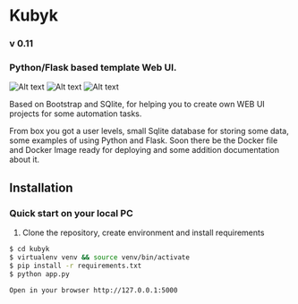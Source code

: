 # Kubyk

### v 0.11

### Python/Flask based template Web UI.

![Alt text](https://github.com/ratibor78/kubyk/blob/master/kubyk1.png?raw=true "Kubyk WEB UI main page")
![Alt text](https://github.com/ratibor78/kubyk/blob/master/kubyk2.png?raw=true "Kubyk WEB UI main page menu")
![Alt text](https://github.com/ratibor78/kubyk/blob/master/kubyk3.png?raw=true "Kubyk WEB UI users admin")

Based on Bootstrap and SQlite, for helping you to create own WEB UI projects for some automation tasks. 

From box you got a user levels, small Sqlite database for storing some data, some examples of using Python and Flask. Soon there be the Docker file and Docker Image ready for deploying and some addition documentation about it.

## Installation

### Quick start on your local PC

1) Clone the repository, create environment and install requirements
```sh
$ cd kubyk
$ virtualenv venv && source venv/bin/activate
$ pip install -r requirements.txt
$ python app.py 

Open in your browser http://127.0.0.1:5000 
